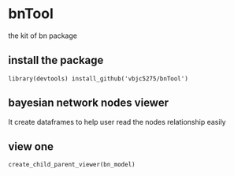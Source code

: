 # bnTool

the kit of bn package

## install the package 

`library(devtools)
install_github('vbjc5275/bnTool')`

## bayesian network nodes viewer 

It create dataframes to help user read the nodes relationship easily

## view one

`create_child_parent_viewer(bn_model)`








